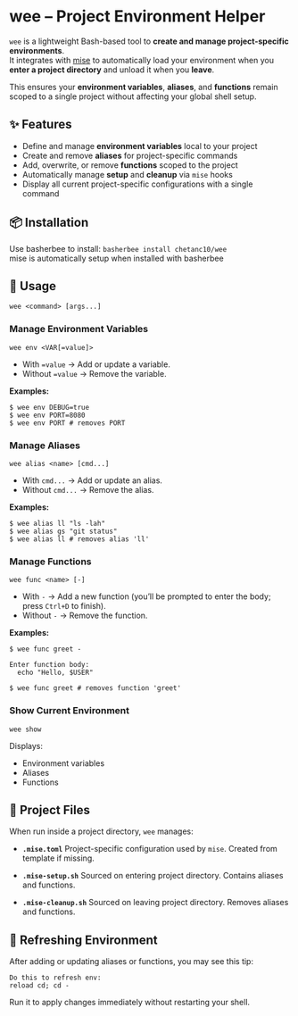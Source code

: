 # wee – Project Environment Helper

`wee` is a lightweight Bash-based tool to **create and manage project-specific environments**.  
It integrates with [mise](https://mise.jdx.dev/) to automatically load your environment when you **enter a project directory** and unload it when you **leave**.

This ensures your **environment variables**, **aliases**, and **functions** remain scoped to a single project without affecting your global shell setup.

## ✨ Features
- Define and manage **environment variables** local to your project  
- Create and remove **aliases** for project-specific commands  
- Add, overwrite, or remove **functions** scoped to the project  
- Automatically manage **setup** and **cleanup** via `mise` hooks  
- Display all current project-specific configurations with a single command  

## 📦 Installation

Use basherbee to install: ```basherbee install chetanc10/wee```  
mise is automatically setup when installed with basherbee

## 🚀 Usage

```wee <command> [args...]```

### Manage Environment Variables
```wee env <VAR[=value]>```

- With `=value` → Add or update a variable.
- Without `=value` → Remove the variable.

**Examples:**

```
$ wee env DEBUG=true
$ wee env PORT=8080
$ wee env PORT # removes PORT
```

### Manage Aliases
```wee alias <name> [cmd...]```

- With `cmd...` → Add or update an alias.
- Without `cmd...` → Remove the alias.

**Examples:**
```
$ wee alias ll "ls -lah"
$ wee alias gs "git status"
$ wee alias ll # removes alias 'll'
```

### Manage Functions
```wee func <name> [-]```

- With `-` → Add a new function (you’ll be prompted to enter the body; press `Ctrl+D` to finish).
- Without `-` → Remove the function.

**Examples:**
```
$ wee func greet -

Enter function body:
  echo "Hello, $USER"

$ wee func greet # removes function 'greet'
```

### Show Current Environment
```wee show```

Displays:
- Environment variables
- Aliases
- Functions

## 📂 Project Files

When run inside a project directory, `wee` manages:

- **`.mise.toml`**
  Project-specific configuration used by `mise`. Created from template if missing.

- **`.mise-setup.sh`**
  Sourced on entering project directory. Contains aliases and functions.

- **`.mise-cleanup.sh`**
  Sourced on leaving project directory. Removes aliases and functions.

## 🔄 Refreshing Environment

After adding or updating aliases or functions, you may see this tip:
```
Do this to refresh env:
reload cd; cd -
```
Run it to apply changes immediately without restarting your shell.

